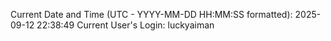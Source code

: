 Current Date and Time (UTC - YYYY-MM-DD HH:MM:SS formatted): 2025-09-12 22:38:49
Current User's Login: luckyaiman
